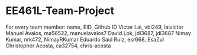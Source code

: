 # EE461L-Team-Project
For every team member: name, EID, Github ID
Victor Lai, vbl249, laivictor
Manuel Avalos, ma56522, manuelavalos7
David Lok, jdl3687, jdl3687
Nimay Kumar, nrk472, NimayRKumar
Eduardo Saul Ruiz, esr668, EsaZul
Christopher Acosta, ca32754, chris-acosta

